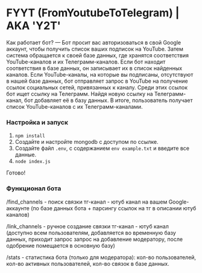 # FYYT (FromYoutubeToTelegram) | AKA 'Y2T'
Как работает бот?
— Бот просит вас авторизоваться в свой Google аккаунт, чтобы получить список ваших подписок на YouTube. Затем система обращается к своей базе данных, где хранятся соответствия YouTube-каналов и их Телеграмм-каналов. Если бот находит соответствия в базе данных, он записывает их в список найденных каналов. Если YouTube-каналы, на которые вы подписаны, отсутствуют в нашей базе данных, бот отправляет запрос в YouTube на получение ссылок социальных сетей, привязанных к каналу. Среди этих ссылок бот ищет ссылку на Телеграмм. Найдя новую ссылку на Телеграмм-канал, бот добавляет её в базу данных. В итоге, пользователь получает список YouTube-каналов с их Телеграмм-каналами.

### Настройка и запуск
1. `npm install`
2. Создайте и настройте mongodb с доступом по ссылке.
3. Создайте файл `.env`, с содержанием `env example.txt` и введите все данные.
4. `node index.js`

Готово!

### Функционал бота
/find_channels - поиск связки тг-канал - ютуб канал на вашем Google-аккаунте (по базе данных бота + парсингу ссылок  на тг в описании ютуб каналов)

/link_channels - ручное создание связки тг-канал - ютуб канал (доступно всем пользователям, добавляется во временную базу данных, приходит запрос запрос на добавление модератору, после одобрение помещается в основную базу)

/stats - статистика бота (только для модератора): кол-во пользователей, кол-во активных пользователей, кол-во связок в базе данных.

